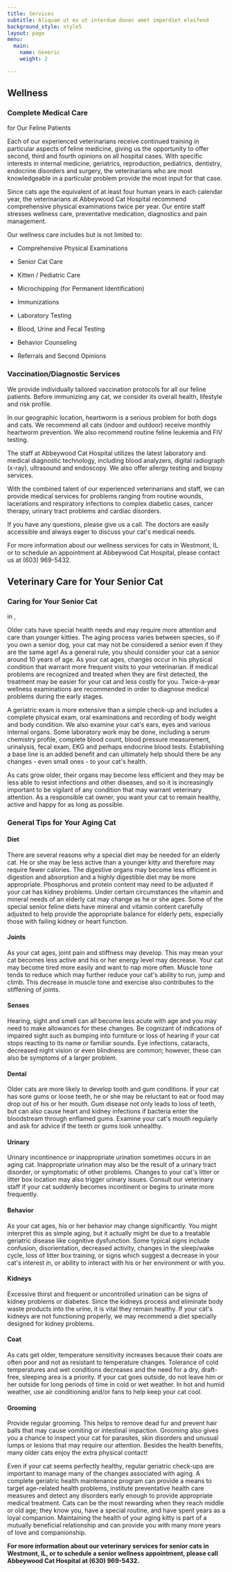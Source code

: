 ```yaml
---
title: Services
subtitle: Aliquam ut ex ut interdum donec amet imperdiet eleifend
background_style: style5
layout: page
menu:
  main:
    name: Generic
    weight: 2

---
```

## Wellness

### Complete Medical Care  
for Our Feline Patients

Each of our experienced veterinarians receive continued training in particular aspects of feline medicine, giving us the opportunity to offer second, third and fourth opinions on all hospital cases. With specific interests in internal medicine, geriatrics, reproduction, pediatrics, dentistry, endocrine disorders and surgery, the veterinarians who are most knowledgeable in a particular problem provide the most input for that case.

Since cats age the equivalent of at least four human years in each calendar year, the veterinarians at Abbeywood Cat Hospital recommend comprehensive physical examinations twice per year. Our entire staff stresses wellness care, preventative medication, diagnostics and pain management.

Our wellness care includes but is not limited to:

* Comprehensive Physical Examinations
* Senior Cat Care
* Kitten / Pediatric Care
* Microchipping (for Permanent Identification)
* Immunizations


* Laboratory Testing
* Blood, Urine and Fecal Testing
* Behavior Counseling
* Referrals and Second Opinions

### Vaccination/Diagnostic Services

We provide individually tailored vaccination protocols for all our feline patients. Before immunizing any cat, we consider its overall health, lifestyle and risk profile.

In our geographic location, heartworm is a serious problem for both dogs and cats. We recommend all cats (indoor and outdoor) receive monthly heartworm prevention. We also recommend routine feline leukemia and FIV testing.

The staff at Abbeywood Cat Hospital utilizes the latest laboratory and medical diagnostic technology, including blood analyzers, digital radiograph (x-ray), ultrasound and endoscopy. We also offer allergy testing and biopsy services.

With the combined talent of our experienced veterinarians and staff, we can provide medical services for problems ranging from routine wounds, lacerations and respiratory infections to complex diabetic cases, cancer therapy, urinary tract problems and cardiac disorders.

If you have any questions, please give us a call. The doctors are easily accessible and always eager to discuss your cat's medical needs.

For more information about our wellness services for cats in Westmont, IL or to schedule an appointment at Abbeywood Cat Hospital, please contact us at (603) 969-5432.

## Veterinary Care for Your Senior Cat

### Caring for Your Senior Cat  
in ,

Older cats have special health needs and may require more attention and care than younger kitties. The aging process varies between species, so if you own a senior dog, your cat may not be considered a senior even if they are the same age! As a general rule, you should consider your cat a senior around 10 years of age. As your cat ages, changes occur in his physical condition that warrant more frequent visits to your veterinarian. If medical problems are recognized and treated when they are first detected, the treatment may be easier for your cat and less costly for you. Twice-a-year wellness examinations are recommended in order to diagnose medical problems during the early stages.

A geriatric exam is more extensive than a simple check-up and includes a complete physical exam, oral examinations and recording of body weight and body condition. We also examine your cat's ears, eyes and various internal organs. Some laboratory work may be done, including a serum chemistry profile, complete blood count, blood pressure measurement, urinalysis, fecal exam, EKG and perhaps endocrine blood tests. Establishing a base line is an added benefit and can ultimately help should there be any changes - even small ones - to your cat's health.

As cats grow older, their organs may become less efficient and they may be less able to resist infections and other diseases, and so it is increasingly important to be vigilant of any condition that may warrant veterinary attention. As a responsible cat owner, you want your cat to remain healthy, active and happy for as long as possible.

### General Tips for Your Aging Cat

#### Diet

There are several reasons why a special diet may be needed for an elderly cat. He or she may be less active than a younger kitty and therefore may require fewer calories. The digestive organs may become less efficient in digestion and absorption and a highly digestible diet may be more appropriate. Phosphorus and protein content may need to be adjusted if your cat has kidney problems. Under certain circumstances the vitamin and mineral needs of an elderly cat may change as he or she ages. Some of the special senior feline diets have mineral and vitamin content carefully adjusted to help provide the appropriate balance for elderly pets, especially those with failing kidney or heart function.

#### Joints

As your cat ages, joint pain and stiffness may develop. This may mean your cat becomes less active and his or her energy level may decrease. Your cat may become tired more easily and want to nap more often. Muscle tone tends to reduce which may further reduce your cat's ability to run, jump and climb. This decrease in muscle tone and exercise also contributes to the stiffening of joints.

#### Senses

Hearing, sight and smell can all become less acute with age and you may need to make allowances for these changes. Be cognizant of indications of impaired sight such as bumping into furniture or loss of hearing if your cat stops reacting to its name or familiar sounds. Eye infections, cataracts, decreased night vision or even blindness are common; however, these can also be symptoms of a larger problem.

#### Dental

Older cats are more likely to develop tooth and gum conditions. If your cat has sore gums or loose teeth, he or she may be reluctant to eat or food may drop out of his or her mouth. Gum disease not only leads to loss of teeth, but can also cause heart and kidney infections if bacteria enter the bloodstream through enflamed gums. Examine your cat's mouth regularly and ask for advice if the teeth or gums look unhealthy.

#### Urinary

Urinary incontinence or inappropriate urination sometimes occurs in an aging cat. Inappropriate urination may also be the result of a urinary tract disorder, or symptomatic of other problems. Changes to your cat's litter or litter box location may also trigger urinary issues. Consult our veterinary staff if your cat suddenly becomes incontinent or begins to urinate more frequently.

#### Behavior

As your cat ages, his or her behavior may change significantly. You might interpret this as simple aging, but it actually might be due to a treatable geriatric disease like cognitive dysfunction. Some typical signs include confusion, disorientation, decreased activity, changes in the sleep/wake cycle, loss of litter box training, or signs which suggest a decrease in your cat's interest in, or ability to interact with his or her environment or with you.

#### Kidneys

Excessive thirst and frequent or uncontrolled urination can be signs of kidney problems or diabetes. Since the kidneys process and eliminate body waste products into the urine, it is vital they remain healthy. If your cat's kidneys are not functioning properly, we may recommend a diet specially designed for kidney problems.

#### Coat

As cats get older, temperature sensitivity increases because their coats are often poor and not as resistant to temperature changes. Tolerance of cold temperatures and wet conditions decreases and the need for a dry, draft-free, sleeping area is a priority. If your cat goes outside, do not leave him or her outside for long periods of time in cold or wet weather. In hot and humid weather, use air conditioning and/or fans to help keep your cat cool.

#### Grooming

Provide regular grooming. This helps to remove dead fur and prevent hair balls that may cause vomiting or intestinal impaction. Grooming also gives you a chance to inspect your cat for parasites, skin disorders and unusual lumps or lesions that may require our attention. Besides the health benefits, many older cats enjoy the extra physical contact!

Even if your cat seems perfectly healthy, regular geriatric check-ups are important to manage many of the changes associated with aging. A complete geriatric health maintenance program can provide a means to target age-related health problems, institute preventative health care measures and detect any disorders early enough to provide appropriate medical treatment. Cats can be the most rewarding when they reach middle or old age; they know you, have a special routine, and have spent years as a loyal companion. Maintaining the health of your aging kitty is part of a mutually beneficial relationship and can provide you with many more years of love and companionship.

**For more information about our veterinary services for senior cats in Westmont, IL, or to schedule a senior wellness appointment, please call Abbeywood Cat Hospital at (630) 969-5432.**